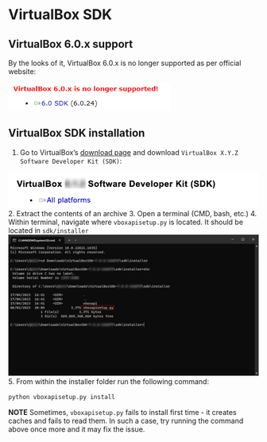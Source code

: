 # VirtualBox SDK

## VirtualBox 6.0.x support

By the looks of it, VirtualBox 6.0.x is no longer supported as per official website:

![VirtualBox-6.0.x-is-no-longer-supported](../images/no_longer_supported.png?raw=true)

## VirtualBox SDK installation

1. Go to VirtualBox’s [download page](<https://www.virtualbox.org/wiki/Downloads>) and download `VirtualBox X.Y.Z Software Developer Kit (SDK)`:

![VirtualBox-SDK](../images/VirtualBox-SDK.png?raw=true)
2. Extract the contents of an archive
3. Open a terminal (CMD, bash, etc.)
4. Within terminal, navigate where `vboxapisetup.py` is located. It should be located in `sdk/installer`
![cmd-path](../images/cmd.png?raw=true)
5. From within the installer folder run the following command:

```bash
python vboxapisetup.py install 
```

__NOTE__ Sometimes, `vboxapisetup.py` fails to install first time - it creates caches and fails to read them. In such a case, try running the command above once more and it may fix the issue.
